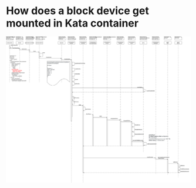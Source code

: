 # How does a block device get mounted in Kata container

![kata-block-device-mount](./images/kata-device-attach.png)